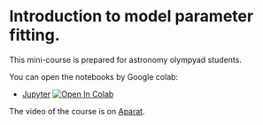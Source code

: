 # Introduction to model parameter fitting. 

This mini-course is prepared for astronomy olympyad students. 

You can open the notebooks by Google colab:


- [Jupyter](https://github.com/vafaei-ar/Olympiad-Astro-2019/blob/master/best_fit.ipynb) 
[![Open In Colab](https://colab.research.google.com/assets/colab-badge.svg)](https://colab.research.google.com/github/vafaei-ar/Olympiad-Astro-2019/blob/master/best_fit.ipynb)

The video of the course is on [Aparat](https://www.aparat.com/v/JjYFz).
